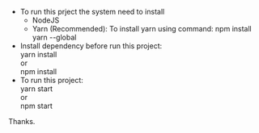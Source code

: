 - To run this prject the system need to install
  - NodeJS
  - Yarn (Recommended):
    To install yarn using command: npm install yarn --global
- Install dependency before run this project:<br>
  yarn install<br>
  or<br>
  npm install<br>
- To run this project:<br>
  yarn start<br>
  or<br>
  npm start<br>

Thanks.
